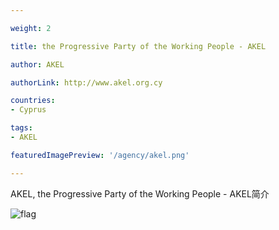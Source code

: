 ```yaml
---

weight: 2

title: the Progressive Party of the Working People - AKEL

author: AKEL

authorLink: http://www.akel.org.cy 

countries: 
- Cyprus

tags: 
- AKEL

featuredImagePreview: '/agency/akel.png'

---
```


AKEL, the Progressive Party of the Working People - AKEL简介 

<!--more-->

![flag](/agency/akel.png)